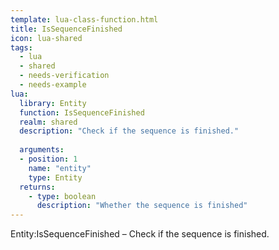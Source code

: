 ```yaml
---
template: lua-class-function.html
title: IsSequenceFinished
icon: lua-shared
tags:
  - lua
  - shared
  - needs-verification
  - needs-example
lua:
  library: Entity
  function: IsSequenceFinished
  realm: shared
  description: "Check if the sequence is finished."
  
  arguments:
  - position: 1
    name: "entity"
    type: Entity
  returns:
    - type: boolean
      description: "Whether the sequence is finished"
---
```


<div class="lua__search__keywords">
Entity:IsSequenceFinished &#x2013; Check if the sequence is finished.
</div>
